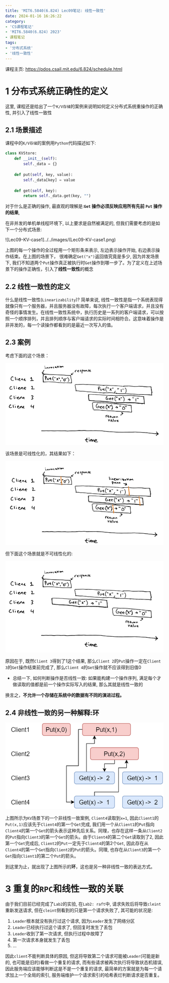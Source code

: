 ```yaml
---
title: 'MIT6.5840(6.824) Lec09笔记: 线性一致性'
date: 2024-01-16 16:26:22
category: 
- 'CS课程笔记'
- 'MIT6.5840(6.824) 2023'
- 课程笔记
tags:
- '分布式系统'
- '线性一致性'
---
```


课程主页: https://pdos.csail.mit.edu/6.824/schedule.html

# 1 分布式系统正确性的定义
这里, 课程还是给出了一个`K/V存储`的案例来说明如何定义分布式系统重操作的正确性, 并引入了线性一致性
## 2.1 场景描述
课程中的`K/V存储`的案例用`Python`代码描述如下:
```python
class KVStore:
    def __init__(self):
        self._data = {}

    def put(self, key, value):
        self._data[key] = value

    def get(self, key):
        return self._data.get(key, "")
```

对于什么是正确的操作, 最直观的理解是:**`Get` 操作必须反映应用所有先前 `Put` 操作的结果**, 

在非并发的单机单线程环境下, 以上要求是自然被满足的, 但我们需要考虑的是如下一个分布式场景:

![Lec09-KV-case1]../../images/(Lec09-KV-case1.png)

上图的每一个操作的全过程用一个矩形条来表示, 左边表示操作开始, 右边表示操作结束。在上图的场景下， 很难确定`Get("x")`返回值究竟是多少, 因为并发场景下, 我们不知道两个`Put`操作真正被执行时`Get`操作到哪一步了。为了定义在上述场景下的操作正确性，引入了**线性一致性**的概念

## 2.2 线性一致性的定义
什么是线性一致性(`Linearizability`)? 简单来说, 线性一致性是指一个系统表现得就像只有一个服务器，并且服务器没有故障，每次执行一个客户端请求，并且没有奇怪的事情发生。在线性一致性系统中，执行历史是一系列的客户端请求，可以按照一个顺序排列，并且排列顺序与客户端请求的实际时间相符合。这意味着操作是非并发的，每一个读操作都看到的是最近一次写入的值。

## 2.3 案例
考虑下面的这个场景：

![Lec09-KV-case2](../../images/Lec09-KV-case2.png)

该场景是可线性化的，其结果如下：

![Lec09-KV-case3](../../images/Lec09-KV-case3.png)

但下面这个场景就是不可线性化的:

![Lec09-KV-case4](../../images/Lec09-KV-case4.png)

原因在于, 既然`Client 3`得到了1这个结果, 那么`Client 2`的`Put`操作一定在`Client 3`的`Get`操作结束前完成了, 那么`Client 4`的`Get`操作就不应该得到旧值0

- 总结一下, 如何判断操作是否线性一致:
如果能构建一个操作序列, 满足每个才做读取的值都是前一个操作实际写入的结果, 那么其就是线性一致的

换言之，**不允许一个存储在系统中的数据有不同的演进过程。**

## 2.4 非线性一致的另一种解释:环

![Lec09-ring](../../images/Lec09-Ring.png)

上图所示为`KV`场景下的一个非线性一致案例, `Client4`读取到`x=1`, 因此`Client1`的`Put(x,1)`应该先于`Client4`的第一个`Get`完成, 我们用一个从`Client1`的`Put`指向`Client4`的第一个`Get`的箭头表示这种先后关系。同理，也存在这样一条从`Client2`的`Put`指向`Client3`的第一个`Get`的箭头。由于`Client4`的第二个`Get`读取到了2, 因此第一个`Get`完成后, `Client2`的`Put`一定先于`Client4`的第2个`Get`, 因此存在从`Client4`的第一个`Get`指向`Client2`的`Put`的箭头。同理, 也存在从`Client3`的第一个`Get`指向`Client1`的第二个`Put`的箭头。

到这里为止，就出现了上图所示的**环**，这也是另一种非线性一致的表达方式。

# 3 重复的`RPC`和线性一致的关联
由于我们目前已经完成了`Lab2`的实验, 在`Lab2: raft`中, 请求失败后将导致`cleint`重新发送请求, 但在`cleint`侧看到的只是第一个请求失败了, 其可能的状况是:
1. `Leader`根本就没有执行过这个请求, 因为`Leader`发生了网络分区
2. `Leader`已经执行过这个请求了, 但回复时发生了丢包
3. `Leader`收到了第一次请求, 但执行过程中故障了
4. 第一次请求本身就发生了丢包
5. ...

因此`client`不能判断具体的原因, 但这将导致第二个请求可能被`Leader`(可能是新的, 也可能是旧的)看做一个重复的请求, 而有些请求被再次执行将导致状态机错误, 因此服务端应该能够判断这是不是一个重复的请求, 最简单的方案就是为每一个请求加上一个全局的索引, 服务端维护一个请求索引的哈希表烂判断请求是否重复。